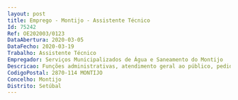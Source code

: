 ```yaml
--- 
layout: post
title: Emprego - Montijo - Assistente Técnico
Id: 75242
Ref: OE202003/0123
DataAbertura: 2020-03-05
DataFecho: 2020-03-19
Trabalho: Assistente Técnico
Empregador: Serviços Municipalizados de Água e Saneamento do Montijo
Descricao: Funções administrativas, atendimento geral ao público, pedidos para apreciação de projetos de água e saneamento, pedidos de ramais de água e saneamento, pedidos de vistoria, contratos de fornecimento de água, alterações e cessações de contratos, solicitações diversas relativas a contadores e respetivos locais, pedidos de desentupimento de esgotos e limpeza de fossas, esclarecimentos sobre faturação e pedidos de prestações, reclamações diversas, emissão de guias de receita para pagamentos diversos, adesão a débito direto e faturas eletrónicas, atendimento telefónico para esclarecimentos diversos, faturação de ramais e tarifas de ligação à rede de saneamento na aplicação UBS, gestão de processos de ramais, controle dos processos projetos, desde a entrada, encaminhamento aos diversos setores, resposta ao munícipe, pagamento e arquivo. Unidade orgânica do posto de trabalho a ocupar  Gestão Comercial e Atendimento Gestão de Contadores e Telemetria
CodigoPostal: 2870-114 MONTIJO
Concelho: Montijo
Distrito: Setúbal
--- 
```

